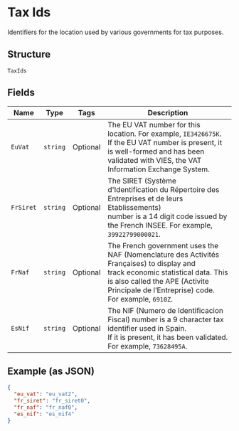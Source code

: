 
# Tax Ids

Identifiers for the location used by various governments for tax purposes.

## Structure

`TaxIds`

## Fields

| Name | Type | Tags | Description |
|  --- | --- | --- | --- |
| `EuVat` | `string` | Optional | The EU VAT number for this location. For example, `IE3426675K`.<br>If the EU VAT number is present, it is well-formed and has been<br>validated with VIES, the VAT Information Exchange System. |
| `FrSiret` | `string` | Optional | The SIRET (Système d'Identification du Répertoire des Entreprises et de leurs Etablissements)<br>number is a 14 digit code issued by the French INSEE. For example, `39922799000021`. |
| `FrNaf` | `string` | Optional | The French government uses the NAF (Nomenclature des Activités Françaises) to display and<br>track economic statistical data. This is also called the APE (Activite Principale de l’Entreprise) code.<br>For example, `6910Z`. |
| `EsNif` | `string` | Optional | The NIF (Numero de Identificacion Fiscal) number is a 9 character tax identifier used in Spain.<br>If it is present, it has been validated. For example, `73628495A`. |

## Example (as JSON)

```json
{
  "eu_vat": "eu_vat2",
  "fr_siret": "fr_siret0",
  "fr_naf": "fr_naf0",
  "es_nif": "es_nif4"
}
```

